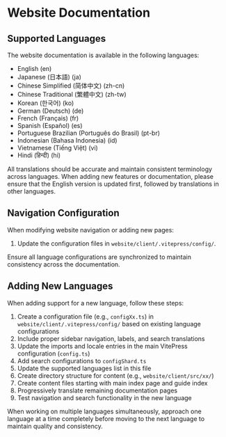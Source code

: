 # Website Documentation

## Supported Languages
The website documentation is available in the following languages:
- English (en)
- Japanese (日本語) (ja)
- Chinese Simplified (简体中文) (zh-cn)
- Chinese Traditional (繁體中文) (zh-tw)
- Korean (한국어) (ko)
- German (Deutsch) (de)
- French (Français) (fr)
- Spanish (Español) (es)
- Portuguese Brazilian (Português do Brasil) (pt-br)
- Indonesian (Bahasa Indonesia) (id)
- Vietnamese (Tiếng Việt) (vi)
- Hindi (हिन्दी) (hi)

All translations should be accurate and maintain consistent terminology across languages. When adding new features or documentation, please ensure that the English version is updated first, followed by translations in other languages.

## Navigation Configuration
When modifying website navigation or adding new pages:
1. Update the configuration files in `website/client/.vitepress/config/`.

Ensure all language configurations are synchronized to maintain consistency across the documentation.

## Adding New Languages
When adding support for a new language, follow these steps:

1. Create a configuration file (e.g., `configXx.ts`) in `website/client/.vitepress/config/` based on existing language configurations
2. Include proper sidebar navigation, labels, and search translations
3. Update the imports and locale entries in the main VitePress configuration (`config.ts`)
4. Add search configurations to `configShard.ts`
5. Update the supported languages list in this file
6. Create directory structure for content (e.g., `website/client/src/xx/`)
7. Create content files starting with main index page and guide index
8. Progressively translate remaining documentation pages
9. Test navigation and search functionality in the new language

When working on multiple languages simultaneously, approach one language at a time completely before moving to the next language to maintain quality and consistency.

